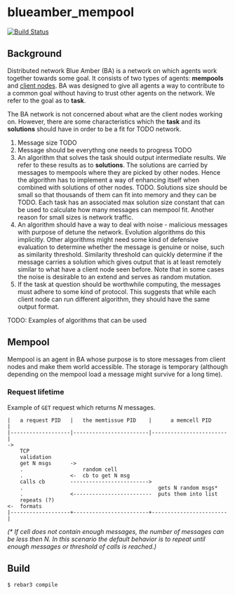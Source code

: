 # blueamber_mempool

[![Build Status](https://travis-ci.com/mewant/blueamber_mempool.svg?branch=master)](https://travis-ci.com/mewant/blueamber_mempool)

## Background

Distributed network Blue Amber (BA) is a network on which agents work together towards some goal. It consists of two types of agents: **mempools** and [client nodes][todo-client-repo]. BA was designed to give all agents a way to contribute to a common goal without having to trust other agents on the network. We refer to the goal as to **task**.

The BA network is not concerned about what are the client nodes working on. However, there are some characteristics which the **task** and its **solutions** should have in order to be a fit for TODO network.

1. Message size TODO
2. Message should be everythng one needs to progress TODO
3. An algorithm that solves the task should output intermediate results. We refer to these results as to **solutions**. The solutions are carried by messages to mempools where they are picked by other nodes. Hence the algorithm has to implement a way of enhancing itself when combined with solutions of other nodes.
TODO. Solutions size should be small so that thousands of them can fit into memory and they can be TODO. Each task has an associated max solution size constant that can be used to calculate how many messages can mempool fit. Another reason for small sizes is network traffic.
4. An algorithm should have a way to deal with noise - malicious messages with purpose of detune the network. Evolution algorithms do this implicitly. Other algorithms might need some kind of defensive evaluation to determine whether the message is genuine or noise, such as similarity threshold. Similarity threshold can quickly determine if the message carries a solution which gives output that is at least remotely similar to what have a client node seen before. Note that in some cases the noise is desirable to an extend and serves as random mutation.
5. If the task at question should be worthwhile computing, the messages must adhere to some kind of protocol. This suggests that while each client node can run different algorithm, they should have the same output format.


TODO: Examples of algorithms that can be used

## Mempool

Mempool is an agent in BA whose purpose is to store messages from client nodes and make them world accessible. The storage is temporary (although depending on the mempool load a message might survive for a long time).

### Request lifetime

Example of `GET` request which returns _N_ messages.
```
|   a request PID   |   the memtissue PID    |      a memcell PID     |
|-------------------|------------------------|------------------------|
->
    TCP
    validation
    get N msgs      ->
    .                   random cell
    .               <-  cb to get N msg
    calls cb        ------------------------->
    .                                           gets N random msgs*
    .               <-------------------------  puts them into list
    repeats (?)
<-  formats
|-------------------+------------------------+------------------------|
```

_(* If cell does not contain enough messages, the number of messages can be less then N. In this scenario the default behavior is to repeat until enough messages or threshold of calls is reached.)_

## Build

    $ rebar3 compile

<!-- Invisible List of References -->
[todo-client-repo]: TODO
